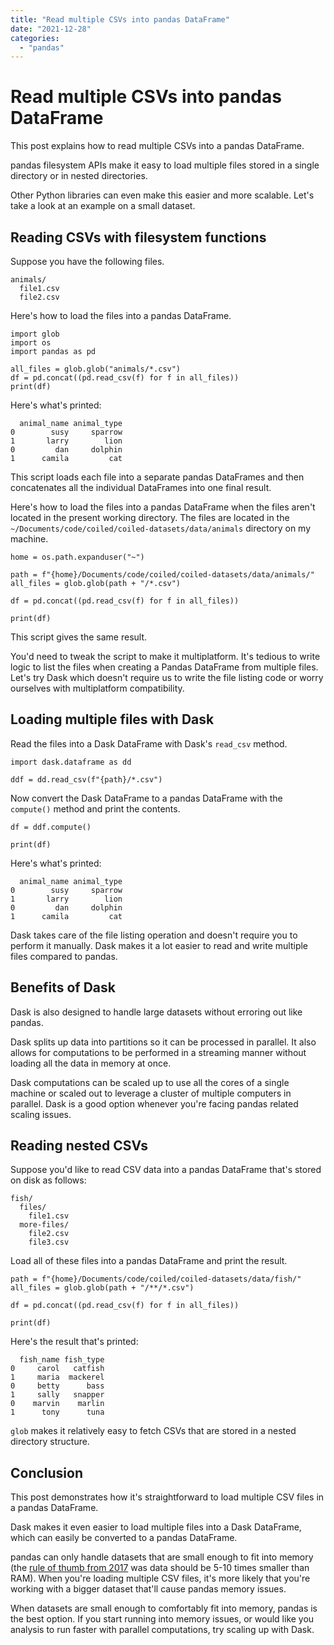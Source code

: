 ```yaml
---
title: "Read multiple CSVs into pandas DataFrame"
date: "2021-12-28"
categories: 
  - "pandas"
---
```


# Read multiple CSVs into pandas DataFrame

This post explains how to read multiple CSVs into a pandas DataFrame.

pandas filesystem APIs make it easy to load multiple files stored in a single directory or in nested directories.

Other Python libraries can even make this easier and more scalable. Let's take a look at an example on a small dataset.

## Reading CSVs with filesystem functions

Suppose you have the following files.

```
animals/
  file1.csv
  file2.csv
```

Here's how to load the files into a pandas DataFrame.

```
import glob
import os
import pandas as pd

all_files = glob.glob("animals/*.csv")
df = pd.concat((pd.read_csv(f) for f in all_files))
print(df)
```

Here's what's printed:

```
  animal_name animal_type
0        susy     sparrow
1       larry        lion
0         dan     dolphin
1      camila         cat
```

This script loads each file into a separate pandas DataFrames and then concatenates all the individual DataFrames into one final result.

Here's how to load the files into a pandas DataFrame when the files aren't located in the present working directory. The files are located in the `~/Documents/code/coiled/coiled-datasets/data/animals` directory on my machine.

```
home = os.path.expanduser("~")

path = f"{home}/Documents/code/coiled/coiled-datasets/data/animals/"
all_files = glob.glob(path + "/*.csv")

df = pd.concat((pd.read_csv(f) for f in all_files))

print(df)
```

This script gives the same result.

You'd need to tweak the script to make it multiplatform. It's tedious to write logic to list the files when creating a Pandas DataFrame from multiple files. Let's try Dask which doesn't require us to write the file listing code or worry ourselves with multiplatform compatibility.

## Loading multiple files with Dask

Read the files into a Dask DataFrame with Dask's `read_csv` method.

```
import dask.dataframe as dd

ddf = dd.read_csv(f"{path}/*.csv")
```

Now convert the Dask DataFrame to a pandas DataFrame with the `compute()` method and print the contents.

```
df = ddf.compute()

print(df)
```

Here's what's printed:

```
  animal_name animal_type
0        susy     sparrow
1       larry        lion
0         dan     dolphin
1      camila         cat
```

Dask takes care of the file listing operation and doesn't require you to perform it manually. Dask makes it a lot easier to read and write multiple files compared to pandas.

## Benefits of Dask

Dask is also designed to handle large datasets without erroring out like pandas.

Dask splits up data into partitions so it can be processed in parallel. It also allows for computations to be performed in a streaming manner without loading all the data in memory at once.

Dask computations can be scaled up to use all the cores of a single machine or scaled out to leverage a cluster of multiple computers in parallel. Dask is a good option whenever you're facing pandas related scaling issues.

## Reading nested CSVs

Suppose you'd like to read CSV data into a pandas DataFrame that's stored on disk as follows:

```
fish/
  files/
    file1.csv
  more-files/
    file2.csv
    file3.csv
```

Load all of these files into a pandas DataFrame and print the result.

```
path = f"{home}/Documents/code/coiled/coiled-datasets/data/fish/"
all_files = glob.glob(path + "/**/*.csv")

df = pd.concat((pd.read_csv(f) for f in all_files))

print(df)
```

Here's the result that's printed:

```
  fish_name fish_type
0     carol   catfish
1     maria  mackerel
0     betty      bass
1     sally   snapper
0    marvin    marlin
1      tony      tuna
```

`glob` makes it relatively easy to fetch CSVs that are stored in a nested directory structure.

## Conclusion

This post demonstrates how it's straightforward to load multiple CSV files in a pandas DataFrame.

Dask makes it even easier to load multiple files into a Dask DataFrame, which can easily be converted to a pandas DataFrame.

pandas can only handle datasets that are small enough to fit into memory (the [rule of thumb from 2017](https://wesmckinney.com/blog/apache-arrow-pandas-internals/) was data should be 5-10 times smaller than RAM). When you're loading multiple CSV files, it's more likely that you're working with a bigger dataset that'll cause pandas memory issues.

When datasets are small enough to comfortably fit into memory, pandas is the best option. If you start running into memory issues, or would like you analysis to run faster with parallel computations, try scaling up with Dask.
